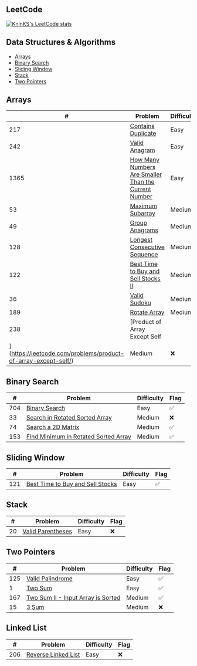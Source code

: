 ## LeetCode

[![KnlnKS's LeetCode stats](https://leetcode-stats-six.vercel.app/?username=joshdavidang)](https://github.com/KnlnKS/leetcode-stats)

## Data Structures & Algorithms

- [Arrays](https://github.com/joshuadavidang/data-structures-and-algorithms#arrays)
- [Binary Search](https://github.com/joshuadavidang/data-structures-and-algorithms#binary-search)
- [Sliding Window](https://github.com/joshuadavidang/data-structures-and-algorithms#sliding-window)
- [Stack](https://github.com/joshuadavidang/data-structures-and-algorithms#stack)
- [Two Pointers](https://github.com/joshuadavidang/data-structures-and-algorithms#two-pointers)

## Arrays

| #                                                              | Problem                                                                                                                                                 | Difficulty | Flag |
| -------------------------------------------------------------- | ------------------------------------------------------------------------------------------------------------------------------------------------------- | ---------- | ---- |
| 217                                                            | [Contains Duplicate](https://leetcode.com/problems/contains-duplicate/)                                                                                 | Easy       | ✅   |
| 242                                                            | [Valid Anagram](https://leetcode.com/problems/valid-anagram/)                                                                                           | Easy       | ✅   |
| 1365                                                           | [How Many Numbers Are Smaller Than the Current Number](https://leetcode.com/problems/how-many-numbers-are-smaller-than-the-current-number/description/) | Easy       | ✅   |
| 53                                                             | [Maximum Subarray](https://leetcode.com/problems/maximum-subarray/)                                                                                     | Medium     | ✅   |
| 49                                                             | [Group Anagrams](https://leetcode.com/problems/group-anagrams/)                                                                                         | Medium     | ✅   |
| 128                                                            | [Longest Consecutive Sequence](https://leetcode.com/problems/longest-consecutive-sequence/)                                                             | Medium     | ✅   |
| 122                                                            | [Best Time to Buy and Sell Stocks II](https://leetcode.com/problems/best-time-to-buy-and-sell-stock-ii/)                                                | Medium     | ✅   |
| 36                                                             | [Valid Sudoku](https://leetcode.com/problems/valid-sudoku/)                                                                                             | Medium     | ❌   |
| 189                                                            | [Rotate Array](https://leetcode.com/problems/rotate-array/)                                                                                             | Medium     | ✅   |
| 238                                                            | [Product of Array Except Self                                                                                                                           |
| ](https://leetcode.com/problems/product-of-array-except-self/) | Medium                                                                                                                                                  | ❌         |

## Binary Search

| #   | Problem                                                                                                     | Difficulty | Flag |
| --- | ----------------------------------------------------------------------------------------------------------- | ---------- | ---- |
| 704 | [Binary Search](https://leetcode.com/problems/binary-search/)                                               | Easy       | ✅   |
| 33  | [Search in Rotated Sorted Array](https://leetcode.com/problems/search-in-rotated-sorted-array/)             | Medium     | ❌   |
| 74  | [Search a 2D Matrix](https://leetcode.com/problems/search-a-2d-matrix/)                                     | Medium     | ✅   |
| 153 | [Find Minimum in Rotated Sorted Array](https://leetcode.com/problems/find-minimum-in-rotated-sorted-array/) | Medium     | ✅   |

## Sliding Window

| #   | Problem                                                                                            | Difficulty | Flag |
| --- | -------------------------------------------------------------------------------------------------- | ---------- | ---- |
| 121 | [Best Time to Buy and Sell Stocks](https://leetcode.com/problems/best-time-to-buy-and-sell-stock/) | Easy       | ✅   |

## Stack

| #   | Problem                                                               | Difficulty | Flag |
| --- | --------------------------------------------------------------------- | ---------- | ---- |
| 20  | [Valid Parentheses](https://leetcode.com/problems/valid-parentheses/) | Easy       | ❌   |

## Two Pointers

| #   | Problem                                                                                               | Difficulty | Flag |
| --- | ----------------------------------------------------------------------------------------------------- | ---------- | ---- |
| 125 | [Valid Palindrome](https://leetcode.com/problems/valid-palindrome/)                                   | Easy       | ✅   |
| 1   | [Two Sum](https://leetcode.com/problems/two-sum/)                                                     | Easy       | ✅   |
| 167 | [Two Sum II - Input Array is Sorted](https://leetcode.com/problems/two-sum-ii-input-array-is-sorted/) | Medium     | ✅   |
| 15  | [3 Sum](https://leetcode.com/problems/3sum/)                                                          | Medium     | ❌   |

## Linked List

| #   | Problem                                                                   | Difficulty | Flag |
| --- | ------------------------------------------------------------------------- | ---------- | ---- |
| 206 | [Reverse Linked List](https://leetcode.com/problems/reverse-linked-list/) | Easy       | ❌   |

